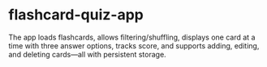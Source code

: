 # flashcard-quiz-app
The app loads flashcards, allows filtering/shuffling, displays one card at a time with three answer options, tracks score, and supports adding, editing, and deleting cards—all with persistent storage.
